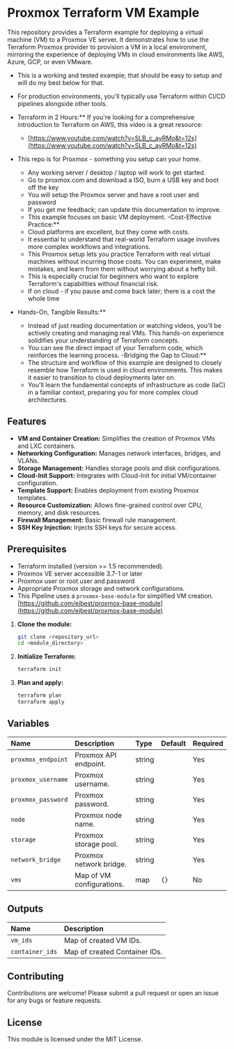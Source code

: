 
# Proxmox Terraform VM Example 
This repository provides a Terraform example for deploying a virtual machine (VM) to a Proxmox VE server. It demonstrates how to use the Terraform Proxmox provider to provision a VM in a local environment, mirroring the experience of deploying VMs in cloud environments like AWS, Azure, GCP, or even VMware.

- This is a working and tested example; that should be easy to setup and will do my best below for that.
- For production environments, you'll typically use Terraform within CI/CD pipelines alongside other tools.

- Terraform in 2 Hours:** If you're looking for a comprehensive introduction to Terraform on AWS, this video is a great resource:
    * [https://www.youtube.com/watch?v=SLB_c_ayRMo&t=12s](https://www.youtube.com/watch?v=SLB_c_ayRMo&t=12s)
- This repo is for Proxmox - something you setup can your home.
    * Any working server / desktop / laptop will work to get started.
    * Go to proxmox.com and download a ISO, burn a USB key and boot off the key
    * You will setup the Proxmox server and have a root user and password
    * If you get me feedback; can update this documentation to improve.
    * This example focuses on basic VM deployment.
-Cost-Effective Practice:**
    * Cloud platforms are excellent, but they come with costs.
    * It essential to understand that real-world Terraform usage involves more complex workflows and integrations.
    * This Proxmox setup lets you practice Terraform with real virtual machines without incurring those costs. You can experiment, make mistakes, and learn from them without worrying about a hefty bill.
    * This is especially crucial for beginners who want to explore Terraform's capabilities without financial risk.
    * If on cloud - if you pause and come back later; there is a cost the whole time 
- Hands-On, Tangible Results:**
    * Instead of just reading documentation or watching videos, you'll be actively creating and managing real VMs. This hands-on experience solidifies your understanding of Terraform concepts.
    * You can see the direct impact of your Terraform code, which reinforces the learning process.
-Bridging the Gap to Cloud:**
    * The structure and workflow of this example are designed to closely resemble how Terraform is used in cloud environments. This makes it easier to transition to cloud deployments later on.
    * You'll learn the fundamental concepts of infrastructure as code (IaC) in a familiar context, preparing you for more complex cloud architectures.

## Features

* **VM and Container Creation:** Simplifies the creation of Proxmox VMs and LXC containers.
* **Networking Configuration:** Manages network interfaces, bridges, and VLANs.
* **Storage Management:** Handles storage pools and disk configurations.
* **Cloud-Init Support:** Integrates with Cloud-Init for initial VM/container configuration.
* **Template Support:** Enables deployment from existing Proxmox templates.
* **Resource Customization:** Allows fine-grained control over CPU, memory, and disk resources.
* **Firewall Management:** Basic firewall rule management.
* **SSH Key Injection:** Injects SSH keys for secure access.

## Prerequisites

- Terraform installed (version >= 1.5 recommended).
- Proxmox VE server accessible 3.7-1 or later
- Proxmox user or root user and password
- Appropriate Proxmox storage and network configurations.
- This Pipeline uses a `proxmox-base-module` for simplified VM creation. 
[https://github.com/ejbest/proxmox-base-module](https://github.com/ejbest/proxmox-base-module)


1.  **Clone the module:**

    ```bash
    git clone <repository_url>
    cd <module_directory>
    ```

3.  **Initialize Terraform:**

    ```bash
    terraform init
    ```

4.  **Plan and apply:**

    ```bash
    terraform plan
    terraform apply
    ```

## Variables

| Name                | Description                                    | Type   | Default | Required |
| :------------------ | :--------------------------------------------- | :----- | :------ | :------- |
| `proxmox_endpoint`  | Proxmox API endpoint.                          | string |         | Yes      |
| `proxmox_username`  | Proxmox username.                              | string |         | Yes      |
| `proxmox_password`  | Proxmox password.                              | string |         | Yes     |
| `node`              | Proxmox node name.                             | string |         | Yes      |
| `storage`           | Proxmox storage pool.                          | string |         | Yes      |
| `network_bridge`    | Proxmox network bridge.                        | string |         | Yes      |
| `vms`               | Map of VM configurations.                      | map    | `{}`    | No       |

## Outputs

| Name             | Description                               |
| :--------------- | :---------------------------------------- |
| `vm_ids`         | Map of created VM IDs.                    |
| `container_ids`  | Map of created Container IDs.             |

## Contributing

Contributions are welcome! Please submit a pull request or open an issue for any bugs or feature requests.

## License

This module is licensed under the MIT License.

